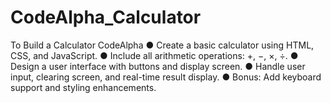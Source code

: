 # CodeAlpha_Calculator
To Build a Calculator CodeAlpha  ● Create a basic calculator using HTML, CSS, and JavaScript.   ● Include all arithmetic operations: +, −, ×, ÷.   ● Design a user interface with buttons and display screen.   ● Handle user input, clearing screen, and real-time result display.   ● Bonus: Add keyboard support and styling enhancements.
